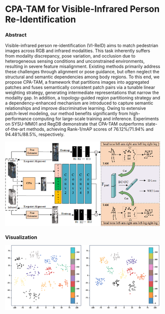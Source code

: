 # CPA-TAM for Visible-Infrared Person Re-Identification

### Abstract
Visible-infrared person re-identification (VI-ReID) aims to match pedestrian images across RGB and infrared modalities. This task inherently suffers from modality discrepancy, pose variation, and occlusion due to heterogeneous sensing conditions and unconstrained environments, resulting in severe feature misalignment. Existing methods primarily address these challenges through alignment or pose guidance, but often neglect the structural and semantic dependencies among body regions. To this end, we propose CPA-TAM, a framework that partitions images into aggregated patches and fuses semantically consistent patch pairs via a tunable linear weighting strategy, generating intermediate representations that narrow the modality gap. In addition, a topology-guided region partitioning strategy and a dependency-enhanced mechanism are introduced to capture semantic relationships and improve discriminative learning. Owing to extensive patch-level modeling, our method benefits significantly from high-performance computing for large-scale training and inference. Experiments on SYSU-MM01 and RegDB demonstrate that CPA-TAM outperforms state-of-the-art methods, achieving Rank-1/mAP scores of 76.12%/71.94% and 94.48%/88.5%, respectively.

![image](CPA-TAM_files/Fig1.png)




### Visualization

![image](CPA-TAM_files/Fig2.png)
